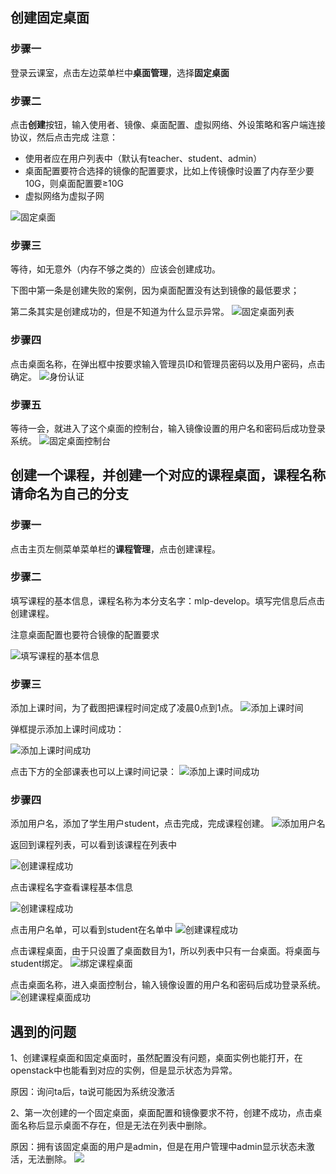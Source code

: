 ## 创建固定桌面

### 步骤一

登录云课室，点击左边菜单栏中**桌面管理**，选择**固定桌面**

### 步骤二

点击**创建**按钮，输入使用者、镜像、桌面配置、虚拟网络、外设策略和客户端连接协议，然后点击完成
注意：
* 使用者应在用户列表中（默认有teacher、student、admin）
* 桌面配置要符合选择的镜像的配置要求，比如上传镜像时设置了内存至少要10G，则桌面配置要≥10G
* 虚拟网络为虚拟子网

![固定桌面](https://github.com/CourseCloudDesktop/cloudDesktop/blob/mlp-develop/task5/images/%E5%9B%BA%E5%AE%9A%E6%A1%8C%E9%9D%A2.png?raw=true)

### 步骤三

等待，如无意外（内存不够之类的）应该会创建成功。

下图中第一条是创建失败的案例，因为桌面配置没有达到镜像的最低要求；

第二条其实是创建成功的，但是不知道为什么显示异常。
![固定桌面列表](https://github.com/CourseCloudDesktop/cloudDesktop/blob/mlp-develop/task5/images/%E5%9B%BA%E5%AE%9A%E6%A1%8C%E9%9D%A21.png?raw=true)

### 步骤四

点击桌面名称，在弹出框中按要求输入管理员ID和管理员密码以及用户密码，点击确定。
![身份认证](https://github.com/CourseCloudDesktop/cloudDesktop/blob/mlp-develop/task5/images/%E5%9B%BA%E5%AE%9A%E6%A1%8C%E9%9D%A22.png?raw=true)

### 步骤五

等待一会，就进入了这个桌面的控制台，输入镜像设置的用户名和密码后成功登录系统。
![固定桌面控制台](https://github.com/CourseCloudDesktop/cloudDesktop/blob/mlp-develop/task5/images/%E5%9B%BA%E5%AE%9A%E6%A1%8C%E9%9D%A2%E5%88%9B%E5%BB%BA%E6%88%90%E5%8A%9F.png?raw=true)


## 创建一个课程，并创建一个对应的课程桌面，课程名称请命名为自己的分支

### 步骤一

点击主页左侧菜单菜单栏的**课程管理**，点击创建课程。

### 步骤二

填写课程的基本信息，课程名称为本分支名字：mlp-develop。填写完信息后点击创建课程。

注意桌面配置也要符合镜像的配置要求

![填写课程的基本信息](https://github.com/CourseCloudDesktop/cloudDesktop/blob/mlp-develop/task5/images/%E5%88%9B%E5%BB%BA%E8%AF%BE%E7%A8%8B1.png?raw=true)

### 步骤三

添加上课时间，为了截图把课程时间定成了凌晨0点到1点。
![添加上课时间](https://github.com/CourseCloudDesktop/cloudDesktop/blob/mlp-develop/task5/images/%E5%88%9B%E5%BB%BA%E8%AF%BE%E7%A8%8B2.png?raw=true)

弹框提示添加上课时间成功：

![添加上课时间成功](https://github.com/CourseCloudDesktop/cloudDesktop/blob/mlp-develop/task5/images/%E6%B7%BB%E5%8A%A0%E4%B8%8A%E8%AF%BE%E6%97%B6%E9%97%B4%E6%88%90%E5%8A%9F1.png?raw=true)

点击下方的全部课表也可以上课时间记录：
![添加上课时间成功](https://github.com/CourseCloudDesktop/cloudDesktop/blob/mlp-develop/task5/images/%E6%B7%BB%E5%8A%A0%E4%B8%8A%E8%AF%BE%E6%97%B6%E9%97%B4%E6%88%90%E5%8A%9F2.png?raw=true)

### 步骤四

添加用户名，添加了学生用户student，点击完成，完成课程创建。
![添加用户名](https://github.com/CourseCloudDesktop/cloudDesktop/blob/mlp-develop/task5/images/%E5%88%9B%E5%BB%BA%E8%AF%BE%E7%A8%8B3.png?raw=true)

返回到课程列表，可以看到该课程在列表中

![创建课程成功](https://github.com/CourseCloudDesktop/cloudDesktop/blob/mlp-develop/task5/images/%E5%88%9B%E5%BB%BA%E8%AF%BE%E7%A8%8B%E6%88%90%E5%8A%9F1.png?raw=true)

点击课程名字查看课程基本信息

![创建课程成功](https://github.com/CourseCloudDesktop/cloudDesktop/blob/mlp-develop/task5/images/%E5%88%9B%E5%BB%BA%E8%AF%BE%E7%A8%8B%E6%88%90%E5%8A%9F2.png?raw=true)

点击用户名单，可以看到student在名单中
![创建课程成功](https://github.com/CourseCloudDesktop/cloudDesktop/blob/mlp-develop/task5/images/%E5%88%9B%E5%BB%BA%E8%AF%BE%E7%A8%8B%E6%88%90%E5%8A%9F3.png?raw=true)

点击课程桌面，由于只设置了桌面数目为1，所以列表中只有一台桌面。将桌面与student绑定。
![绑定课程桌面](https://github.com/CourseCloudDesktop/cloudDesktop/blob/mlp-develop/task5/images/%E5%88%9B%E5%BB%BA%E8%AF%BE%E7%A8%8B%E6%88%90%E5%8A%9F4.png?raw=true)

点击桌面名称，进入桌面控制台，输入镜像设置的用户名和密码后成功登录系统。
![创建课程桌面成功](https://github.com/CourseCloudDesktop/cloudDesktop/blob/mlp-develop/task5/images/%E5%88%9B%E5%BB%BA%E8%AF%BE%E7%A8%8B%E6%A1%8C%E9%9D%A2.png?raw=true)

## 遇到的问题

1、创建课程桌面和固定桌面时，虽然配置没有问题，桌面实例也能打开，在openstack中也能看到对应的实例，但是显示状态为异常。

原因：询问ta后，ta说可能因为系统没激活

2、第一次创建的一个固定桌面，桌面配置和镜像要求不符，创建不成功，点击桌面名称后显示桌面不存在，但是无法在列表中删除。

原因：拥有该固定桌面的用户是admin，但是在用户管理中admin显示状态未激活，无法删除。
![](https://github.com/CourseCloudDesktop/cloudDesktop/blob/mlp-develop/task5/images/%E7%AE%A1%E7%90%86%E5%91%98%E6%97%A0%E6%B3%95%E6%BF%80%E6%B4%BB.png?raw=true)
